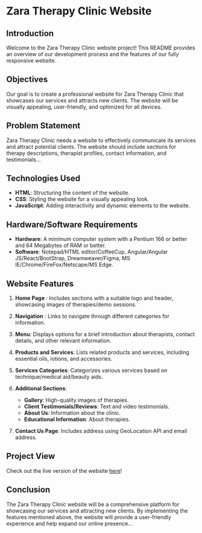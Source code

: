 # Zara Therapy Clinic Website

## Introduction

Welcome to the Zara Therapy Clinic website project! This README provides an overview of our development process and the features of our fully responsive website.

## Objectives

Our goal is to create a professional website for Zara Therapy Clinic that showcases our services and attracts new clients. The website will be visually appealing, user-friendly, and optimized for all devices.

## Problem Statement

Zara Therapy Clinic needs a website to effectively communicate its services and attract potential clients. The website should include sections for therapy descriptions, therapist profiles, contact information, and testimonials...

## Technologies Used

- **HTML**: Structuring the content of the website.
- **CSS**: Styling the website for a visually appealing look.
- **JavaScript**: Adding interactivity and dynamic elements to the website.

## Hardware/Software Requirements

- **Hardware**: A minimum computer system with a Pentium 166 or better and 64 Megabytes of RAM or better.
- **Software**: Notepad/HTML editor/CoffeeCup, Angular/Angular JS/React/BootStrap, Dreamweaver/Figma, MS IE/Chrome/FireFox/Netscape/MS Edge.

## Website Features

1. **Home Page** : Includes sections with a suitable logo and header, showcasing images of therapies/demo sessions.
2. **Navigation** : Links to navigate through different categories for information.
3. **Menu**: Displays options for a brief introduction about therapists, contact details, and other relevant information.
4. **Products and Services**: Lists related products and services, including essential oils, lotions, and accessories.
5. **Services Categories**: Categorizes various services based on technique/medical aid/beauty aids.
6. **Additional Sections**:
   - **Gallery**: High-quality images of therapies.
   - **Client Testimonials/Reviews**: Text and video testimonials.
   - **About Us**: Information about the clinic.
   - **Educational Information**: About therapies.
     
7. **Contact Us Page**: Includes address using GeoLocation API and email address.

## Project View

Check out the live version of the website [here](https://zaratheraphy.netlify.app/)!

## Conclusion

The Zara Therapy Clinic website will be a comprehensive platform for showcasing our services and attracting new clients. By implementing the features mentioned above, the website will provide a user-friendly experience and help expand our online presence...


